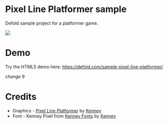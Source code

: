 # Pixel Line Platformer sample
Defold sample project for a platformer game.

![](/docs/screenshot.png)

# Demo
Try the HTML5 demo here: https://defold.com/sample-pixel-line-platformer/

change 9

# Credits
* Graphics - [Pixel Line Platformer](https://kenney.nl/assets/pixel-line-platformer) by [Kenney](https://kenney.nl)
* Font - Kenney Pixel from [Kenney Fonts](https://kenney.nl/assets/kenney-fonts) by [Kenney](https://kenney.nl)
